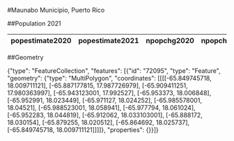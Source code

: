 #Maunabo Municipio, Puerto Rico

##Population 2021

| popestimate2020 | popestimate2021 | npopchg2020 | npopchg2021 | births2020 | births2021 | deaths2020 | deaths2021 | naturalchg2020 | naturalchg2021 | internationalmig2020 | internationalmig2021 | domesticmig2020 | domesticmig2021 | netmig2020 | netmig2021 | rbirth2021 | rdeath2021 | rnaturalchg2021 | rinternationalmig2021 | rdomesticmig2021 | rnetmig2021 |
|-----------------|-----------------|-------------|-------------|------------|------------|------------|------------|----------------|----------------|----------------------|----------------------|-----------------|-----------------|------------|------------|------------|------------|-----------------|-----------------------|------------------|-------------|

##Geometry

{"type": "FeatureCollection", "features": [{"id": "72095", "type": "Feature", "geometry": {"type": "MultiPolygon", "coordinates": [[[[-65.849745718, 18.009711121], [-65.887177815, 17.987726979], [-65.909411251, 17.980363997], [-65.943123001, 17.992527], [-65.953373, 18.006848], [-65.952991, 18.023449], [-65.971127, 18.024252], [-65.985578001, 18.04521], [-65.988523001, 18.058941], [-65.977794, 18.061024], [-65.952283, 18.044819], [-65.912062, 18.033103001], [-65.888172, 18.030154], [-65.879255, 18.020512], [-65.864692, 18.025737], [-65.849745718, 18.009711121]]]]}, "properties": {}}]}
